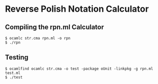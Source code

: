# Reverse Polish Notation Calculator #
## Compiling the rpn.ml Calculator ##
```console
$ ocamlc str.cma rpn.ml -o rpn
$ ./rpn
```
## Testing ##
```console
$ ocamlfind ocamlc str.cma -o test -package oUnit -linkpkg -g rpn.ml test.ml
$ ./test
```